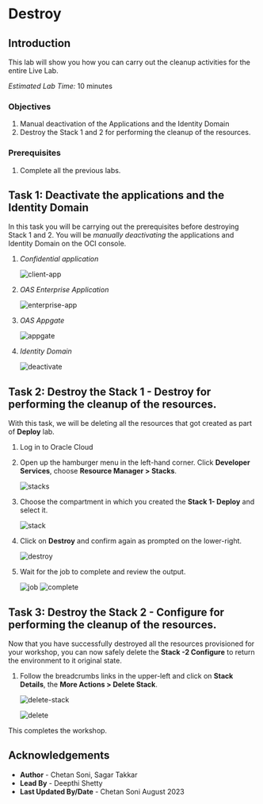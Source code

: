 # Destroy

## Introduction

This lab will show you how you can carry out the cleanup activities for the entire Live Lab.

*Estimated Lab Time:* 10 minutes

### Objectives

1. Manual deactivation of the Applications and the Identity Domain
2. Destroy the Stack 1 and 2 for performing the cleanup of the resources.

### Prerequisites

1. Complete all the previous labs.

## Task 1: Deactivate the applications and the Identity Domain

In this task you will be carrying out the prerequisites before destroying Stack 1 and 2. You will be *manually deactivating* the applications and Identity Domain on the OCI console.

1. *Confidential application*

	![client-app](./images/client-app.png "client-app")
	
2. *OAS Enterprise Application*

	![enterprise-app](./images/enterprise-app.png "enterprise-app")
	
3. *OAS Appgate*

	![appgate](./images/appgate.png "appgate")
	
4. *Identity Domain*

	![deactivate](./images/deactivate.png "deactivate")
		
## Task 2: Destroy the Stack 1 - Destroy for performing the cleanup of the resources.

With this task, we will be deleting all the resources that got created as part of **Deploy** lab.

1. Log in to Oracle Cloud
2. Open up the hamburger menu in the left-hand corner.  Click **Developer Services**, choose **Resource Manager > Stacks**.

	![stacks](./images/stacks.png "stacks")
  
3. Choose the compartment in which you created the **Stack 1- Deploy** and select it.  

	![stack](./images/stack.png "stack")

4. Click on **Destroy** and confirm again as prompted on the lower-right.  

	![destroy](./images/destroy.png "destroy")

5. Wait for the job to complete and review the output.  

    ![job](./images/job.png "job")
    ![complete](./images/complete.png "complete")

## Task 3: Destroy the Stack 2 - Configure for performing the cleanup of the resources.

Now that you have successfully destroyed all the resources provisioned for your workshop, you can now safely delete the **Stack -2 Configure** to return the environment to it original state.

1. Follow the breadcrumbs links in the upper-left and click on **Stack Details**, the **More Actions > Delete Stack**.  

    ![delete-stack](./images/delete-stack.png "delete-stack")

    ![delete](./images/delete.png "delete")


This completes the workshop.

## Acknowledgements
* **Author** - Chetan Soni, Sagar Takkar
* **Lead By** - Deepthi Shetty 
* **Last Updated By/Date** - Chetan Soni August 2023
